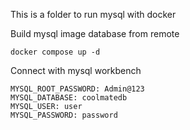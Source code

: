 This is a folder to run mysql with docker 

Build mysql image database from remote

```shell
docker compose up -d
```

Connect with mysql workbench
```
MYSQL_ROOT_PASSWORD: Admin@123
MYSQL_DATABASE: coolmatedb
MYSQL_USER: user
MYSQL_PASSWORD: password
```


